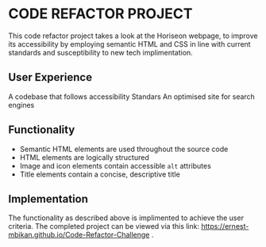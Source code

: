 # CODE REFACTOR PROJECT

This code refactor project takes a look at the Horiseon webpage, to improve its accessibility by employing semantic HTML and CSS in line with current standards and susceptibility to new tech implimentation.

## User Experience

A codebase that follows accessibility Standars
An optimised site for search engines

## Functionality

* Semantic HTML elements are used throughout the source code
* HTML elements are logically structured
* Image and icon elements contain accessible `alt` attributes
* Title elements contain a concise, descriptive title

## Implementation
The functionality as described above is implimented to achieve the user criteria.
The completed project can be viewed via this link: https://ernest-mbikan.github.io/Code-Refactor-Challenge .
